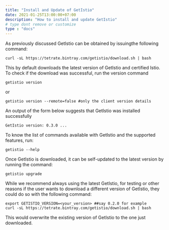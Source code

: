 ```yaml
---
title: "Install and Update of GetIstio"
date: 2021-01-25T13:00:00+07:00
description: "How to install and update GetIstio"
# type dont remove or customize
type : "docs"
---
```


As previously discussed GetIstio can be obtained by issuingthe following command:

```
curl -sL https://tetrate.bintray.com/getistio/download.sh | bash
```

This by default downloads the latest version of GetIstio and certified Istio. To check if the download was successful, run the version command

```
getistio version
```

or

```
getistio version --remote=false #only the client version details
```

An output of the form below suggests that GetIstio was installed successfully

```
GetIstio version: 0.3.0 ...
```

To know the list of commands available with GetIstio and the supported features, run:

```
getistio --help
```

Once GetIstio is downloaded, it can be self-updated to the latest version by running the command:

```
getistio upgrade
```

While we recommend always using the latest GetIstio, for testing or other reasons if the user wants to download a different version of GetIstio, they could do so with the following command:

```
export GETISTIO_VERSION=<your_version> ##say 0.2.0 for example
curl -sL https://tetrate.bintray.com/getistio/download.sh | bash
```

This would overwrite the existing version of GetIstio to the one just downloaded.
